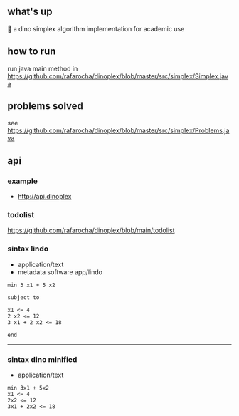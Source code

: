 ## what's up
:space_invader:   a dino simplex algorithm implementation for academic use

## how to run
run java main method in https://github.com/rafarocha/dinoplex/blob/master/src/simplex/Simplex.java

## problems solved
see https://github.com/rafarocha/dinoplex/blob/master/src/simplex/Problems.java

## api
### example
- http://api.dinoplex

### todolist
https://github.com/rafarocha/dinoplex/blob/main/todolist

### sintax lindo
- application/text
- metadata software app/lindo

```
min 3 x1 + 5 x2

subject to 

x1 <= 4
2 x2 <= 12 
3 x1 + 2 x2 <= 18

end
```
-------------

### sintax dino minified
- application/text

```
min 3x1 + 5x2
x1 <= 4
2x2 <= 12 
3x1 + 2x2 <= 18
```
